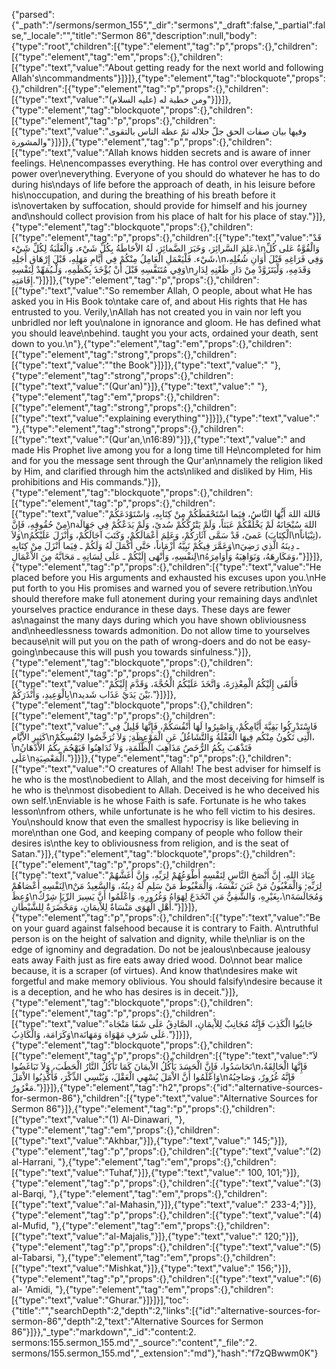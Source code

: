 {"parsed":{"_path":"/sermons/sermon_155","_dir":"sermons","_draft":false,"_partial":false,"_locale":"","title":"Sermon 86","description":null,"body":{"type":"root","children":[{"type":"element","tag":"p","props":{},"children":[{"type":"element","tag":"em","props":{},"children":[{"type":"text","value":"About getting ready for the next world and following Allah's\ncommandments"}]}]},{"type":"element","tag":"blockquote","props":{},"children":[{"type":"element","tag":"p","props":{},"children":[{"type":"text","value":"ومن خطبة له (عليه السلام)"}]}]},{"type":"element","tag":"blockquote","props":{},"children":[{"type":"element","tag":"p","props":{},"children":[{"type":"text","value":"وفيها بيان صفات الحق جلّ جلاله ثمّ عظة الناس بالتقوى والمشورة"}]}]},{"type":"element","tag":"p","props":{},"children":[{"type":"text","value":"Allah knows hidden secrets and is aware of inner feelings. He\nencompasses everything. He has control over everything and power over\neverything. Everyone of you should do whatever he has to do during his\ndays of life before the approach of death, in his leisure before his\noccupation, and during the breathing of his breath before it is\novertaken by suffocation, should provide for himself and his journey and\nshould collect provision from his place of halt for his place of stay."}]},{"type":"element","tag":"blockquote","props":{},"children":[{"type":"element","tag":"p","props":{},"children":[{"type":"text","value":"قَدْ عَلِمَ السَّرائِرَ، وَخَبَرَ الضَّمائِرَ، لَهُ الاْحَاطَةُ بِكُلِّ شَيْء، وَالْغَلَبَةُ لِكُلِّ شَيْء،\nوَالْقُوَّةُ عَلى كُلِّ شَيْء. فَلْيَعْمَلِ الْعَامِلُ مِنْكُمْ فِي أَيَّامِ مَهَلِهِ، قَبْلَ إِرْهَاقِ أَجَلِهِ،\nوَفِي فَرَاغِهِ قَبْلَ أَوَانِ شُغُلِهِ، وَفِي مُتَنَفَّسِهِ قَبْلَ أَنْ يُؤْخَذَ بِكَظَمِهِ، وَلْـيُمَهِّدْ لِنَفْسِهِ\nوَقَدَمِهِ، وَلْيَتَزَوَّدْ مِنْ دَارِ ظَعْنِهِ لِدَارِ إِقَامَتِهِ."}]}]},{"type":"element","tag":"p","props":{},"children":[{"type":"text","value":"So remember Allah, O people, about what He has asked you in His Book to\ntake care of, and about His rights that He has entrusted to you. Verily,\nAllah has not created you in vain nor left you unbridled nor left you\nalone in ignorance and gloom. He has defined what you should leave\nbehind. taught you your acts, ordained your death, sent down to you.\n"},{"type":"element","tag":"em","props":{},"children":[{"type":"element","tag":"strong","props":{},"children":[{"type":"text","value":"\"the Book"}]}]},{"type":"text","value":" "},{"type":"element","tag":"strong","props":{},"children":[{"type":"text","value":"(Qur'an)"}]},{"type":"text","value":" "},{"type":"element","tag":"em","props":{},"children":[{"type":"element","tag":"strong","props":{},"children":[{"type":"text","value":"explaining everything\""}]}]},{"type":"text","value":" "},{"type":"element","tag":"strong","props":{},"children":[{"type":"text","value":"(Qur'an,\n16:89)"}]},{"type":"text","value":" and made His Prophet live among you for a long time till He\ncompleted for him and for you the message sent through the Qur'an\nnamely the religion liked by Him, and clarified through him the acts\nliked and disliked by Him, His prohibitions and His commands."}]},{"type":"element","tag":"blockquote","props":{},"children":[{"type":"element","tag":"p","props":{},"children":[{"type":"text","value":"فَاللهَ اللهَ أَيُّهَا النَّاسُ، فِيَما اسْتَحْفَظَكُمْ مِنْ كِتَابِهِ، وَاسْتَوْدَعَكُمْ مِنْ حُقُوقِهِ، فَإِنَّ\nاللهَ سُبْحَانَهُ لَمْ يَخْلُقْكُمْ عَبَثاً، وَلَمْ يَتْرُكْكُمْ سُدىً، وَلَمْ يَدَعْكُمْ فِي جَهَالَة وَلاَ\nعَمىً، قَدْ سَمَّى آثَارَكُمْ، وَعَلِمَ أعْمَالَكُمْ، وَكَتَبَ آجَالَكُمْ، وَأَنْزَلَ عَلَيْكُمُ (الْكِتَابَ\nتِبْيَاناً)، وَعَمَّرَ فِيكُمْ نَبِيَّهُ أَزْمَاناً، حَتَّى أَكْمَلَ لَهُ وَلَكُمْ ـ فِيَما أنْزَلَ مِنْ كِتَابِهِ\nـ دِينَهُ الَّذِي رَضِيَ لِنفْسِهِ، وَأَنْهَى إِلَيْكُمْ ـ عَلَى لِسَانِهِ ـ مَحَابَّهُ مِنَ الاْعْمَالِ\nوَمَكَارِهَهُ، وَنَوَاهِيَهُ وَأَوَامِرَهُ،"}]}]},{"type":"element","tag":"p","props":{},"children":[{"type":"text","value":"He placed before you His arguments and exhausted his excuses upon you.\nHe put forth to you His promises and warned you of severe retribution.\nYou should therefore make full atonement during your remaining days and\nlet yourselves practice endurance in these days. These days are fewer as\nagainst the many days during which you have shown obliviousness and\nheedlessness towards admonition. Do not allow time to yourselves because\nit will put you on the path of wrong-doers and do not be easy-going\nbecause this will push you towards sinfulness."}]},{"type":"element","tag":"blockquote","props":{},"children":[{"type":"element","tag":"p","props":{},"children":[{"type":"text","value":"فَأَلقَى إِلَيْكُمُ الْمِعْذِرَةَ، وَاتَّخَذَ عَلَيْكُمُ الْحُجَّةَ، وَقَدَّمَ إِلَيْكُمْ بِالْوَعِيدِ، وَأَنْذَرَكُمْ\nبَيْنَ يَدَيْ عَذَاب شَديد."}]}]},{"type":"element","tag":"blockquote","props":{},"children":[{"type":"element","tag":"p","props":{},"children":[{"type":"text","value":"فَاسْتَدْرِكُوا بَقِيَّةَ أَيَّامِكُمْ، وَاصْبِرُوا لَهَا أَنْفُسَكُمْ، فَإِنَّهَا قَلِيلٌ فِي كَثِيرِ الاْيَّامِ\nالَّتِى تَكُونُ مِنْكُم فِيهَا الْغَفْلَةُ وَالتَّشَاغُلُ عَنِ الْمَوْعِظَةِ; وَلاَ تُرَخِّصُوا لاِنْفُسِكُمْ،\nفَتَذْهَبَ بِكُمُ الرُّخَصُ مَذَاهِبَ الْظَّلَمَةِ، وَلاَ تُدَاهِنُوا فَيَهْجُمَ بِكُمُ الاْدْهَانُ عَلَى\nالْمَعْصِيَةِ."}]}]},{"type":"element","tag":"p","props":{},"children":[{"type":"text","value":"O creatures of Allah! The best adviser for himself is he who is the most\nobedient to Allah, and the most deceiving for himself is he who is the\nmost disobedient to Allah. Deceived is he who deceived his own self.\nEnviable is he whose Faith is safe. Fortunate is he who takes lesson\nfrom others, while unfortunate is he who fell victim to his desires. You\nshould know that even the smallest hypocrisy is like believing in more\nthan one God, and keeping company of people who follow their desires is\nthe key to obliviousness from religion, and is the seat of Satan."}]},{"type":"element","tag":"blockquote","props":{},"children":[{"type":"element","tag":"p","props":{},"children":[{"type":"text","value":"عِبَادَ اللهِ، إِنَّ أَنْصَحَ النَّاسِ لِنَفْسِهِ أَطْوَعُهُمْ لِرَبِّهِ، وَإِنَّ أَغَشَّهُمْ لِنَفْسِهِ أَعْصَاهُمْ\nلِرَبِّهِ; وَالْمَغْبُونُ مَنْ غَبَنَ نَفْسَهُ، وَالْمَغْبُوطُ مَنْ سَلِمِ لَهُ دِينُهُ، وَالسَّعِيدُ مَنْ وُعِظَ\nبِغَيْرِهِ، وَالشَّقِيُّ مَنِ انْخَدَعَ لِهَوَاهُ وَغُرُورِهِ. وَاعْلَمُوا أَنَّ يَسِيرَ الرِّيَإِ شِرْكٌ،\nوَمُجَالَسَةَ أَهْلِ الْهَوَى مَنْسَاةٌ لِلاْيمَانِ، وَمَحْضَرَةٌ لِلشَّيْطَانِ."}]}]},{"type":"element","tag":"p","props":{},"children":[{"type":"text","value":"Be on your guard against falsehood because it is contrary to Faith. A\ntruthful person is on the height of salvation and dignity, while the\nliar is on the edge of ignominy and degradation. Do not be jealous\nbecause jealousy eats away Faith just as fire eats away dried wood. Do\nnot bear malice because, it is a scraper (of virtues). And know that\ndesires make wit forgetful and make memory oblivious. You should falsify\ndesire because it is a deception, and he who has desires is in deceit."}]},{"type":"element","tag":"blockquote","props":{},"children":[{"type":"element","tag":"p","props":{},"children":[{"type":"text","value":"جَانِبُوا الْكَذِبَ فَإِنَّهُ مُجَانِبٌ لِلاْيمَانِ، الصَّادِقُ عَلَى شَفَا مَنْجَاة وَكَرَامَة، وَالْكَاذِبُ\nعَلَى شَرَفِ مَهْوَاة وَمَهَانَة."}]}]},{"type":"element","tag":"blockquote","props":{},"children":[{"type":"element","tag":"p","props":{},"children":[{"type":"text","value":"لاَ تَحَاسَدُوا، فَإِنَّ الْحَسَدَ يَأْكُلُ الاْيمَانَ كَمَا تَأْكُلُ النَّارُ الْحَطَبَ، وَلاَ تَبَاغَضُوا\nفَإِنَّهَا الْحَالِقَةُ، وَاعْلَمُوا أَنَّ الاْمَلَ يُسْهِي الْعَقْلَ، وَيُنْسِي الذِّكْرَ، فَأَكْذِبُوا الاْمَلَ\nفَإِنَّهُ غُرُورٌ، وَصَاحِبُهُ مَغْرُورٌ."}]}]},{"type":"element","tag":"h2","props":{"id":"alternative-sources-for-sermon-86"},"children":[{"type":"text","value":"Alternative Sources for Sermon 86"}]},{"type":"element","tag":"p","props":{},"children":[{"type":"text","value":"(1) Al-Dinawari, "},{"type":"element","tag":"em","props":{},"children":[{"type":"text","value":"Akhbar,"}]},{"type":"text","value":" 145;"}]},{"type":"element","tag":"p","props":{},"children":[{"type":"text","value":"(2) al-Harrani, "},{"type":"element","tag":"em","props":{},"children":[{"type":"text","value":"Tuhaf,"}]},{"type":"text","value":" 100, 101;"}]},{"type":"element","tag":"p","props":{},"children":[{"type":"text","value":"(3) al-Barqi, "},{"type":"element","tag":"em","props":{},"children":[{"type":"text","value":"al-Mahasin,"}]},{"type":"text","value":" 233-4;"}]},{"type":"element","tag":"p","props":{},"children":[{"type":"text","value":"(4) al-Mufid, "},{"type":"element","tag":"em","props":{},"children":[{"type":"text","value":"al-Majalis,"}]},{"type":"text","value":" 120;"}]},{"type":"element","tag":"p","props":{},"children":[{"type":"text","value":"(5) al-Tabarsi, "},{"type":"element","tag":"em","props":{},"children":[{"type":"text","value":"Mishkat,"}]},{"type":"text","value":" 156;"}]},{"type":"element","tag":"p","props":{},"children":[{"type":"text","value":"(6) al- 'Amidi, "},{"type":"element","tag":"em","props":{},"children":[{"type":"text","value":"Ghurar."}]}]}],"toc":{"title":"","searchDepth":2,"depth":2,"links":[{"id":"alternative-sources-for-sermon-86","depth":2,"text":"Alternative Sources for Sermon 86"}]}},"_type":"markdown","_id":"content:2. sermons:155.sermon_155.md","_source":"content","_file":"2. sermons/155.sermon_155.md","_extension":"md"},"hash":"f7zQBwwm0K"}